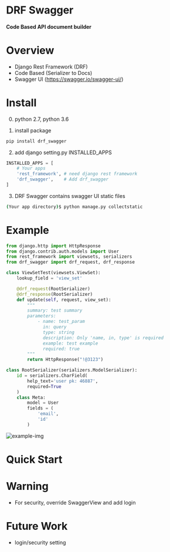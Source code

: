 # DRF Swagger
#### Code Based API document builder

# Overview
- Django Rest Framework (DRF)
- Code Based (Serializer to Docs)
- Swagger UI (https://swagger.io/swagger-ui/)

# Install
0. python 2.7, python 3.6

1. install package
```bash
pip install drf_swagger
```
2. add django setting.py INSTALLED_APPS
```python
INSTALLED_APPS = [
    # Your apps
    'rest_framework', # need django rest framework
    'drf_swagger',    # Add drf_swagger
]
```
3. DRF Swagger contains swagger UI static files
```bash
(Your app directory)$ python manage.py collectstatic
```


# Example
```python
from django.http import HttpResponse
from django.contrib.auth.models import User
from rest_framework import viewsets, serializers
from drf_swagger import drf_request, drf_response

class ViewSetTest(viewsets.ViewSet):
    lookup_field = 'view_set'

    @drf_request(RootSerializer)
    @drf_response(RootSerializer)
    def update(self, request, view_set):
        """
        summary: test summary
        parameters:
            - name: test_param
              in: query
              type: string
              description: Only 'name, in, type' is required
              example: test example
              required: true
        """
        return HttpResponse("!@3123")

class RootSerializer(serializers.ModelSerializer):
    id = serializers.CharField(
        help_text='user pk: 46887',
        required=True
    )
    class Meta:
        model = User
        fields = (
            'email',
            'id'
        )
```
![example-img]

# Quick Start

# Warning
- For security, override SwaggerView and add login

# Future Work
- login/security setting

[example-img]: https://github.com/koyouhun/drf_swagger/blob/master/img/web.png?raw=true
